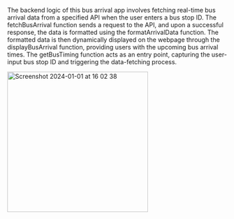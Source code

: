 The backend logic of this bus arrival app involves fetching real-time bus arrival data from a specified API when the user enters a bus stop ID. The fetchBusArrival function sends a request to the API, and upon a successful response, the data is formatted using the formatArrivalData function. The formatted data is then dynamically displayed on the webpage through the displayBusArrival function, providing users with the upcoming bus arrival times. The getBusTiming function acts as an entry point, capturing the user-input bus stop ID and triggering the data-fetching process.

<img width="322" alt="Screenshot 2024-01-01 at 16 02 38" src="https://github.com/gusche85/busArrival/assets/149746619/94a4cc61-a273-4af5-8d79-b6ea2e4b3351">

